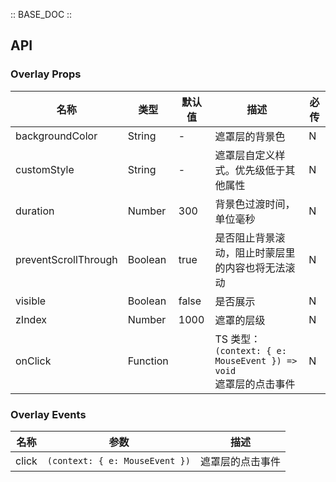 :: BASE_DOC ::

## API


### Overlay Props

名称 | 类型 | 默认值 | 描述 | 必传
-- | -- | -- | -- | --
backgroundColor | String | - | 遮罩层的背景色 | N
customStyle | String | - | 遮罩层自定义样式。优先级低于其他属性 | N
duration | Number | 300 | 背景色过渡时间，单位毫秒 | N
preventScrollThrough | Boolean | true | 是否阻止背景滚动，阻止时蒙层里的内容也将无法滚动 | N
visible | Boolean | false | 是否展示 | N
zIndex | Number | 1000 | 遮罩的层级 | N
onClick | Function |  | TS 类型：`(context: { e: MouseEvent }) => void`<br/>遮罩层的点击事件 | N

### Overlay Events

名称 | 参数 | 描述
-- | -- | --
click | `(context: { e: MouseEvent })` | 遮罩层的点击事件
